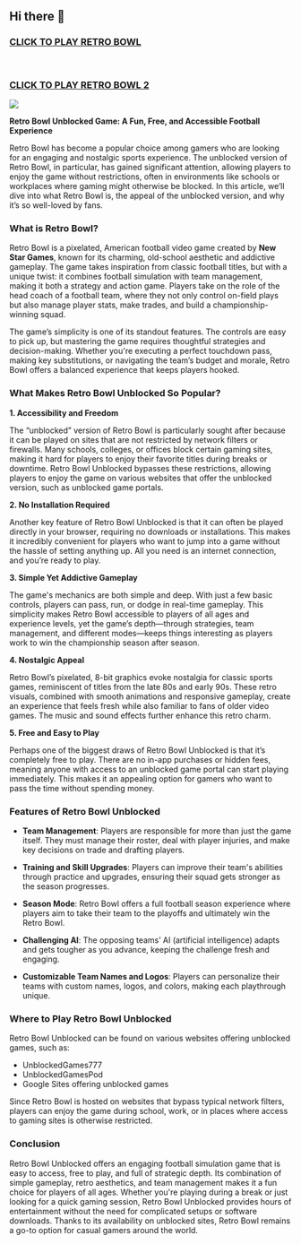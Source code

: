 ## Hi there 👋

<h3>
<a href="https://1lesson.guru">CLICK TO PLAY RETRO BOWL</a>
</br></br></br>

<a href="https://lesson1.site">CLICK TO PLAY RETRO BOWL 2</A>

  
</h3>
<a href="https://retrobowl-2.pages.dev"><img src="https://clearcache.store/games.png"></a>

**Retro Bowl Unblocked Game: A Fun, Free, and Accessible Football Experience**

Retro Bowl has become a popular choice among gamers who are looking for an engaging and nostalgic sports experience. The unblocked version of Retro Bowl, in particular, has gained significant attention, allowing players to enjoy the game without restrictions, often in environments like schools or workplaces where gaming might otherwise be blocked. In this article, we’ll dive into what Retro Bowl is, the appeal of the unblocked version, and why it’s so well-loved by fans.

### What is Retro Bowl?

Retro Bowl is a pixelated, American football video game created by **New Star Games**, known for its charming, old-school aesthetic and addictive gameplay. The game takes inspiration from classic football titles, but with a unique twist: it combines football simulation with team management, making it both a strategy and action game. Players take on the role of the head coach of a football team, where they not only control on-field plays but also manage player stats, make trades, and build a championship-winning squad.

The game’s simplicity is one of its standout features. The controls are easy to pick up, but mastering the game requires thoughtful strategies and decision-making. Whether you're executing a perfect touchdown pass, making key substitutions, or navigating the team’s budget and morale, Retro Bowl offers a balanced experience that keeps players hooked.

### What Makes Retro Bowl Unblocked So Popular?

**1. Accessibility and Freedom**

The “unblocked” version of Retro Bowl is particularly sought after because it can be played on sites that are not restricted by network filters or firewalls. Many schools, colleges, or offices block certain gaming sites, making it hard for players to enjoy their favorite titles during breaks or downtime. Retro Bowl Unblocked bypasses these restrictions, allowing players to enjoy the game on various websites that offer the unblocked version, such as unblocked game portals.

**2. No Installation Required**

Another key feature of Retro Bowl Unblocked is that it can often be played directly in your browser, requiring no downloads or installations. This makes it incredibly convenient for players who want to jump into a game without the hassle of setting anything up. All you need is an internet connection, and you’re ready to play.

**3. Simple Yet Addictive Gameplay**

The game's mechanics are both simple and deep. With just a few basic controls, players can pass, run, or dodge in real-time gameplay. This simplicity makes Retro Bowl accessible to players of all ages and experience levels, yet the game’s depth—through strategies, team management, and different modes—keeps things interesting as players work to win the championship season after season.

**4. Nostalgic Appeal**

Retro Bowl’s pixelated, 8-bit graphics evoke nostalgia for classic sports games, reminiscent of titles from the late 80s and early 90s. These retro visuals, combined with smooth animations and responsive gameplay, create an experience that feels fresh while also familiar to fans of older video games. The music and sound effects further enhance this retro charm.

**5. Free and Easy to Play**

Perhaps one of the biggest draws of Retro Bowl Unblocked is that it’s completely free to play. There are no in-app purchases or hidden fees, meaning anyone with access to an unblocked game portal can start playing immediately. This makes it an appealing option for gamers who want to pass the time without spending money.

### Features of Retro Bowl Unblocked

- **Team Management**: Players are responsible for more than just the game itself. They must manage their roster, deal with player injuries, and make key decisions on trade and drafting players.
  
- **Training and Skill Upgrades**: Players can improve their team's abilities through practice and upgrades, ensuring their squad gets stronger as the season progresses.

- **Season Mode**: Retro Bowl offers a full football season experience where players aim to take their team to the playoffs and ultimately win the Retro Bowl.

- **Challenging AI**: The opposing teams’ AI (artificial intelligence) adapts and gets tougher as you advance, keeping the challenge fresh and engaging.

- **Customizable Team Names and Logos**: Players can personalize their teams with custom names, logos, and colors, making each playthrough unique.

### Where to Play Retro Bowl Unblocked

Retro Bowl Unblocked can be found on various websites offering unblocked games, such as:

- UnblockedGames777
- UnblockedGamesPod
- Google Sites offering unblocked games

Since Retro Bowl is hosted on websites that bypass typical network filters, players can enjoy the game during school, work, or in places where access to gaming sites is otherwise restricted.

### Conclusion

Retro Bowl Unblocked offers an engaging football simulation game that is easy to access, free to play, and full of strategic depth. Its combination of simple gameplay, retro aesthetics, and team management makes it a fun choice for players of all ages. Whether you're playing during a break or just looking for a quick gaming session, Retro Bowl Unblocked provides hours of entertainment without the need for complicated setups or software downloads. Thanks to its availability on unblocked sites, Retro Bowl remains a go-to option for casual gamers around the world.
